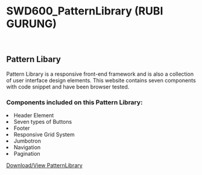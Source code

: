 # SWD600_PatternLibrary (RUBI GURUNG)
<br>

<h2>Pattern Libary</h2>
Pattern Library is a responsive front-end framework and is also a collection of user interface design elements. This website contains seven components with code snippet and have been browser tested.

<h3>Components included on this Pattern Library:</h3>

<li>Header Element</li>
<li>Seven types of Buttons</li>
<li>Footer</li>
<li>Responsive Grid System</li>
<li>Jumbotron</li>
<li>Navigation</li>
<li>Pagination</li>

<a href="https://rubigrg.github.io/PatternLibrary_SWD600/">Download/View PatternLibrary</a>

